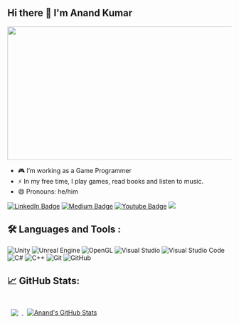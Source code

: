 ## Hi there 👋 I'm Anand Kumar
<div align="left">
  <img src="https://media.giphy.com/media/dWesBcTLavkZuG35MI/giphy.gif" width="1200" height="300"/>
</div>

- 🎮 I’m working as a Game Programmer
- :zap: In my free time, I play games, read books and listen to music.
- 😄 Pronouns: he/him



[![LinkedIn Badge](https://img.shields.io/badge/linkedin-%231DA1F2.svg?&style=for-the-badge&logo=Linkedin&logoColor=white)](https://www.linkedin.com/in/anand-kumar-003/)
[![Medium Badge](https://img.shields.io/badge/Medium-12100E?style=for-the-badge&logo=medium&logoColor=white)](https://medium.com/@and03)
[![Youtube Badge](https://img.shields.io/badge/YouTube-FF0000?style=for-the-badge&logo=youtube&logoColor=white)](https://www.youtube.com/channel/UCNydTRd31XpraLTUCSYZO4g)
![](https://komarev.com/ghpvc/?username=your-github-kanand003&style=for-the-badge&color=red)

## :hammer_and_wrench: Languages and Tools :



![Unity](https://img.shields.io/badge/unity-%23000000.svg?style=for-the-badge&logo=unity&logoColor=white)
![Unreal Engine](https://img.shields.io/badge/unrealengine-%23313131.svg?style=for-the-badge&logo=unrealengine&logoColor=white)
![OpenGL](https://img.shields.io/badge/OpenGL-%23FFFFFF.svg?style=for-the-badge&logo=opengl)
![Visual Studio](https://img.shields.io/badge/Visual%20Studio-5C2D91.svg?style=for-the-badge&logo=visual-studio&logoColor=white)
![Visual Studio Code](https://img.shields.io/badge/Visual%20Studio%20Code-0078d7.svg?style=for-the-badge&logo=visual-studio-code&logoColor=white)
![C#](https://img.shields.io/badge/c%23-%23239120.svg?style=for-the-badge&logo=c-sharp&logoColor=white)
![C++](https://img.shields.io/badge/c++-%2300599C.svg?style=for-the-badge&logo=c%2B%2B&logoColor=white)
![Git](https://img.shields.io/badge/git-%23F05033.svg?style=for-the-badge&logo=git&logoColor=white)
![GitHub](https://img.shields.io/badge/github-%23121011.svg?style=for-the-badge&logo=github&logoColor=white)
 
## &#x1f4c8; GitHub Stats:

<br>

<a href="https://github.com/kanand003">
  <img align="center" style="margin:0.5rem" src="https://github-readme-stats.vercel.app/api/top-langs/?username=kanand003&hide=html,css&title_color=ffffff&text_color=c9cacc&icon_color=4AB197&bg_color=1A2B34" />
</a>

<a href="https://github.com/kanand003">
  <img align="center" style="margin:0.5rem" src="https://github-readme-stats.vercel.app/api?username=kanand003&show_icons=true&line_height=27&count_private=true&title_color=ffffff&text_color=c9cacc&icon_color=4AB097&bg_color=1A2B34" alt="Anand's GitHub Stats" />
</a>
